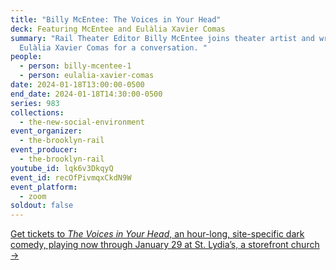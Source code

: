```yaml
---
title: "Billy McEntee: The Voices in Your Head"
deck: Featuring McEntee and Eulàlia Xavier Comas
summary: "Rail Theater Editor Billy McEntee joins theater artist and writer
  Eulàlia Xavier Comas for a conversation. "
people:
  - person: billy-mcentee-1
  - person: eulalia-xavier-comas
date: 2024-01-18T13:00:00-0500
end_date: 2024-01-18T14:30:00-0500
series: 983
collections:
  - the-new-social-environment
event_organizer:
  - the-brooklyn-rail
event_producer:
  - the-brooklyn-rail
youtube_id: lqk6v3DkqyQ
event_id: recOfPivmqxCkdN9W
event_platform:
  - zoom
soldout: false
---
```

[Get tickets to *The Voices in Your Head*, an hour-long, site-specific dark comedy, playing now through January 29 at St. Lydia’s, a storefront church → ](https://www.eventbrite.com/e/the-voices-in-your-head-tickets-773184314097)

[](https://www.eventbrite.com/e/the-voices-in-your-head-tickets-773184314097)